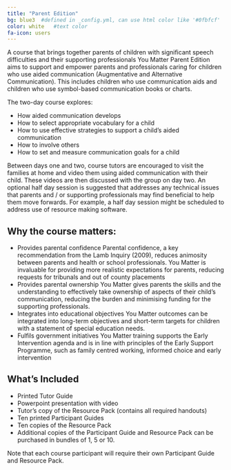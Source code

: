 ```yaml
---
title: "Parent Edition"
bg: blue3  #defined in _config.yml, can use html color like '#0fbfcf'
color: white   #text color
fa-icon: users
---
```


A course that brings together parents of children with significant speech difficulties and their supporting professionals
You Matter Parent Edition aims to support and empower parents and professionals caring for children who use aided communication (Augmentative and Alternative Communication). This includes children who use communication aids and children who use symbol-based communication books or charts.

The two-day course explores: 

* How aided communication develops
* How to select appropriate vocabulary for a child
* How to use effective strategies to support a child’s aided communication
* How to involve others
* How to set and measure communication goals for a child

Between days one and two, course tutors are encouraged to visit the families at home and video them using aided communication with their child.  These videos are then discussed with the group on day two.
An optional half day session is suggested that addresses any technical issues that parents and / or supporting professionals may find beneficial to help them move forwards.  For example, a half day session might be scheduled to address use of resource making software.

## Why the course matters:
* Provides parental confidence Parental confidence, a key recommendation from the Lamb Inquiry (2009), reduces animosity between parents and health or school professionals. You Matter is invaluable for providing more realistic expectations for parents, reducing requests for tribunals and out of county placements
* Provides parental ownership You Matter gives parents the skills and the understanding to effectively take ownership of aspects of their child’s communication, reducing the burden and minimising funding for the supporting professionals.
* Integrates into educational objectives You Matter outcomes can be integrated into long-term objectives and short-term targets for children with a statement of special education needs.
* Fulfils government initiatives You Matter training supports the Early Intervention agenda and is in line with principles of the Early Support Programme, such as family centred working, informed choice and early intervention

## What’s Included

* Printed Tutor Guide
* Powerpoint presentation with video 
* Tutor’s copy of the Resource Pack (contains all required handouts)
* Ten printed Participant Guides
* Ten copies of the Resource Pack
* Additional copies of the Participant Guide and Resource Pack can be purchased in bundles of 1, 5 or 10.

Note that each course participant will require their own Participant Guide and Resource Pack.
